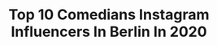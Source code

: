 ---
title: Top 10 Comedians Instagram Influencers In Berlin In 2020
description: >-
  Find top comedians Instagram influencers in Berlin in 2020. Most popular hashtags: #berlin #comedy #standupcomedy #corona.
platform: Instagram
hits: 17
text_top: Discover the best Instagram profiles on inBeat.
text_bottom: Our search engine has 17 Instagram influencers like this in Berlin, Germany for you to collaborate.
profiles:
  - username: "jurassicaparka"
    fullname: >-
      Jurassica Parka
    bio: >-
      Dragqueen und Comedian aus Berlin ❤️
    location: "Germany"
    followers: 9259
    engagement: 502
    commentsToLikes: 0.029054
    id: ck6titt1b1exb0j71s3gqh92m
    verified: false
    hashtags: "#puppyplay, #idahobit, #wirf, #coronashutdown"
  - username: "hallomarvin"
    fullname: >-
      Marvin Ruppert
    bio: >-
      Photographer based in Cologne, Germany.
    location: "Germany"
    followers: 12982
    engagement: 1656
    commentsToLikes: 0.006183
    id: ck0vyrjvj5g280i198ysf89py
    verified: false
    hashtags: "#standupcomedy, #felixlobrecht, #hype, #gemischteshack"
  - username: "rrrudya"
    fullname: >-
      Alina Rudya
    bio: >-
      🇩🇪Based in Berlin. @bellcollective Professional photographer & amateur comedian. 11 SMARTPHONE PHOTO TIPS⬇️
    location: "Germany"
    followers: 88982
    engagement: 133
    commentsToLikes: 0.019629
    id: ck0tufl4p6xt40i19yz9co4ra
    verified: true
    hashtags: "#teamgalaxy, #sponsored, #nikondach, #nikonz7"
  - username: "maxsonnenschein_official"
    fullname: >-
      Max Sonnenschein
    bio: >-
      photographer • portraitist based in berlin • düsseldorf • hamburg anfragen unter:
    location: "Germany"
    followers: 18656
    engagement: 1371
    commentsToLikes: 0.006490
    id: ck0u04y8csldx0i19s7r2a8n6
    verified: false
    hashtags: "#ludwigsimon, #portrait, #netflix, #berlin"
  - username: "almanistv"
    fullname: >-
      BESTCOMEDY🇩🇪
    bio: >-
      Actor - Comedian 🇩🇪 📩: Anfrage almanis999@gmail.com ⬇️:❗️Neues VIDEO auf YOUTUBE❗️⬇️
    location: "Germany"
    followers: 10147
    engagement: 862
    commentsToLikes: 0.024974
    id: ck137ogl2ckcm0i195jl1w705
    verified: false
    hashtags: "#essencity, #lustigetiere, #witzig, #lustigesvideo"
  - username: "saschagrammel"
    fullname: >-
      Sascha Grammel
    bio: >-
      Puppet-Comedian I ❤️ Spandau Alle FAST FERTIG!-Termine 2020 https://bit.ly/2UBKZbS Hier geht‘s zur FUN-FAN-BOX https://umg.lnk.to/FastFertigLtdFanbox
    location: "Germany"
    followers: 203516
    engagement: 350
    commentsToLikes: 0.024761
    id: ck6titoiu1epe0j71j3ulksz0
    verified: true
    hashtags: "#josie, #gutelaune, #lachen, #puppet"
  - username: "kawuskalantar"
    fullname: >-
      Kawus Kalantar
    bio: >-
      Stand-up Comedian. Booking: mail@klartext-booking.de Podcast 👉@chipsundkaviar 🔥🔥🔥 MERCH IST DA!👇
    location: "Germany"
    followers: 39421
    engagement: 528
    commentsToLikes: 0.005975
    id: ck0vyrlxh5gde0i19qsdceulo
    verified: false
    hashtags: "#comedy, #corona, #podcast, #standup44"
  - username: "brittnibow"
    fullname: >-
      Brittni Bowering
    bio: >-
      😁Let’s be happy at work 🙋‍♀️B2B Content Strategist & Comedian 🤖Learn how to differentiate your business using content 💛Content idea workshop ↙️
    location: "Germany"
    followers: 8363
    engagement: 441
    commentsToLikes: 0.089286
    id: ckaoqr52vjzdy0i7818e18xen
    verified: false
    hashtags: "#contentmarketing, #facilitator, #contentstrategy, #digitaltranformation"
  - username: "ingmarstadelmann"
    fullname: >-
      Ingmar Stadelmann
    bio: >-
      Stand-up Comedian und #Abendshow-Horst Die neue Abendshow jetzt auf YouTube gucken! Klickst du hier: 👇👇👇
    location: "Germany"
    followers: 23171
    engagement: 298
    commentsToLikes: 0.045915
    id: ck5bxoj5yo3z50i11ow3ysy86
    verified: true
    hashtags: "#lockdownlight, #rbbfernsehen, #fressefreiheit, #ingmarstadelmann"
  - username: "mario.wendler"
    fullname: >-
      MARIO-COMEDYPRINZ WENDLER📧
    bio: >-
      C͚O͚M͚E͚D͚I͚A͚N͚ „EISKALTE SCHNAUZE“ BOOKING: WWW.COMEDY-BOARD.COM 💻 info@comedyprinz.de WWW.COMEDYPRINZ.COM NK5H1J
    location: "Germany"
    followers: 21229
    engagement: 905
    commentsToLikes: 0.000971
    id: ck6uh2aul6ksk0j71rigbcc3v
    verified: false
    hashtags: "#stayhome, #comedy, #mariowendler, #shakes"
---